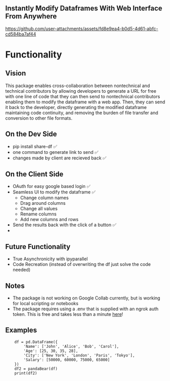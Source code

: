 
## Instantly Modify Dataframes With Web Interface From Anywhere

https://github.com/user-attachments/assets/fd8e9ea4-b0d5-4d61-abfc-cd584ba7af44

# Functionality

## Vision
This package enables cross-collaboration between nontechnical and technical contributors by allowing developers to generate a URL for free with one line of code that they can then send to nontechnical contributors enabling them to modify the dataframe with a web app. Then, they can send it back to the developer, directly generating the modified dataframe maintaining code continuity, and removing the burden of file transfer and conversion to other file formats.

## On the Dev Side
- pip install share-df ✅
- one command to generate link to send ✅ 
- changes made by client are recieved back ✅
  
## On the Client Side
- OAuth for easy google based login ✅ 
- Seamless UI to modify the dataframe ✅
    * Change column names
    * Drag around columns
    * Change all values
    * Rename columns
    * Add new columns and rows
- Send the results back with the click of a button ✅
- 
## Future Functionality
- True Asynchronicity with ipyparallel
- Code Recreation (instead of overwriting the df just solve the code needed)

## Notes
- The package is not working on Google Collab currently, but is working for local scripting or notebooks
- The package requires using a .env that is supplied with an ngrok auth token. This is free and takes less than a minute [here](https://dashboard.ngrok.com/)!

## Examples
```
    df = pd.DataFrame({
        'Name': ['John', 'Alice', 'Bob', 'Carol'],
        'Age': [25, 30, 35, 28],
        'City': ['New York', 'London', 'Paris', 'Tokyo'],
        'Salary': [50000, 60000, 75000, 65000]
    })
    df2 = pandaBear(df)
    print(df2)
```
